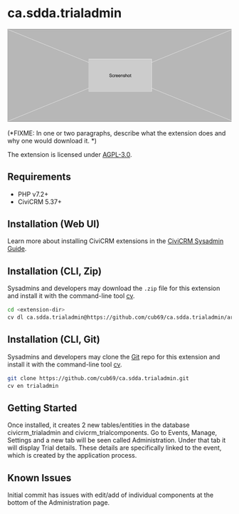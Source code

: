 # ca.sdda.trialadmin

![Screenshot](/images/screenshot.png)

(*FIXME: In one or two paragraphs, describe what the extension does and why one would download it. *)

The extension is licensed under [AGPL-3.0](LICENSE.txt).

## Requirements

* PHP v7.2+
* CiviCRM 5.37+
## Installation (Web UI)

Learn more about installing CiviCRM extensions in the [CiviCRM Sysadmin Guide](https://docs.civicrm.org/sysadmin/en/latest/customize/extensions/).

## Installation (CLI, Zip)

Sysadmins and developers may download the `.zip` file for this extension and
install it with the command-line tool [cv](https://github.com/civicrm/cv).

```bash
cd <extension-dir>
cv dl ca.sdda.trialadmin@https://github.com/cub69/ca.sdda.trialadmin/archive/master.zip
```

## Installation (CLI, Git)

Sysadmins and developers may clone the [Git](https://en.wikipedia.org/wiki/Git) repo for this extension and
install it with the command-line tool [cv](https://github.com/civicrm/cv).

```bash
git clone https://github.com/cub69/ca.sdda.trialadmin.git
cv en trialadmin
```

## Getting Started

Once installed, it creates 2 new tables/entities in the database civicrm_trialadmin and civicrm_trialcomponents.  Go to Events, Manage, Settings and a new tab will be seen called Administration.  Under that tab it will display Trial details.  These details are specifically linked to the event, which is created by the application process. 

## Known Issues

Initial commit has issues with edit/add of individual components at the bottom of the Administration page.
